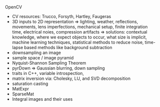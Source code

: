 OpenCV
* CV resources: Trucco, Forsyth, Hartley, Faugeras
* 3D inputs to 2D representation =>  lighting, weather, reflections, movements, lens imperfections, mechanical setup, finite integration time, electrical noies, compression artifacts => solutions: contextual knowledge, where we expect objects to occur, what size is implicit, machine learning techniques, statistical methods to reduce noise, time-lapse based methods like background subtraction
* downsampling an image
* sample space / image pyramid
* Nyquist-Shannon Sampling Theorem
* pyrDown => Gaussian blurring, down sampling
* traits in C++, variable introspection, 
* matrix inversion via: Cholesky, LU, and SVD decomposition
* saturation casting
* MatExpr
* SparseMat
* Integral images and their uses